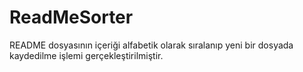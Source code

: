 # ReadMeSorter
 README dosyasının içeriği alfabetik olarak sıralanıp yeni bir dosyada kaydedilme işlemi gerçekleştirilmiştir.
